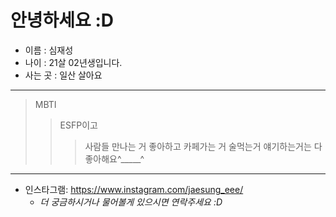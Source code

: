 안녕하세요 :D
===

* 이름 : 심재성
* 나이 : 21살 02년생입니다.
* 사는 곳 : 일산 살아요
***
>MBTI
>   >ESFP이고
>   >   >사람들 만나는 거 좋아하고 카페가는 거 술먹는거 얘기하는거는 다 좋아해요^_____^
***
* 인스타그램: <https://www.instagram.com/jaesung_eee/>
  * _더 궁금하시거나 물어볼게 있으시면 연락주세요 :D_
